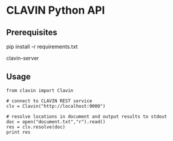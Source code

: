 # CLAVIN Python API

## Prerequisites 

pip install -r requirements.txt

clavin-server 



## Usage

    from clavin import Clavin
    
    # connect to CLAVIN REST service  
    clv = Clavin("http://localhost:9000")

    # resolve locations in document and output results to stdout
    doc = open("document.txt","r").read()    
    res = clv.resolve(doc)
    print res 








